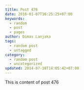 ```yaml
---
title: Post 476
date: 2016-01-07T16:25:25+07:00
keywords:
  - random
  - post
  - pages
author: Dimas Lanjaka
tags:
  - random post
  - untagged
category:
  - random post
  - uncategorized
updated: 2014-07-18T14:05:42+07:00
---
```

This is content of post 476